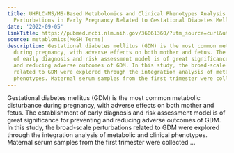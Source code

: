 ```yaml
---
title: UHPLC-MS/MS-Based Metabolomics and Clinical Phenotypes Analysis Reveal Broad-Scale
  Perturbations in Early Pregnancy Related to Gestational Diabetes Mellitus
date: '2022-09-05'
linkTitle: https://pubmed.ncbi.nlm.nih.gov/36061360/?utm_source=curl&utm_medium=rss&utm_campaign=pubmed-2&utm_content=1Zkrxt7ktlCbHBXEV3v65xxSnkSWNsJ1A6Fq3gBniKhGfIUslK&fc=20210907212339&ff=20220907214957&v=2.17.8
source: metablomics[MeSH Terms]
description: Gestational diabetes mellitus (GDM) is the most common metabolic disturbance
  during pregnancy, with adverse effects on both mother and fetus. The establishment
  of early diagnosis and risk assessment model is of great significance for preventing
  and reducing adverse outcomes of GDM. In this study, the broad-scale perturbations
  related to GDM were explored through the integration analysis of metabolic and clinical
  phenotypes. Maternal serum samples from the first trimester were collected ...
---
```

Gestational diabetes mellitus (GDM) is the most common metabolic disturbance during pregnancy, with adverse effects on both mother and fetus. The establishment of early diagnosis and risk assessment model is of great significance for preventing and reducing adverse outcomes of GDM. In this study, the broad-scale perturbations related to GDM were explored through the integration analysis of metabolic and clinical phenotypes. Maternal serum samples from the first trimester were collected ...